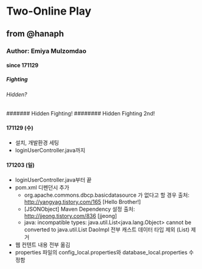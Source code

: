 # Two-Online Play
## from  @hanaph
### Author: Emiya Mulzomdao
#### since 171129
##### Fighting
###### Hidden?
####### Hidden Fighting!
######## Hidden Fighting 2nd!

#### 171129 (수)
- 설치, 개발환경 세팅
- loginUserController.java까지

#### 171203 (일)
- loginUserController.java부터 끝
- pom.xml 디펜던시 추가
  - org.apache.commons.dbcp.basicdatasource 가 없다고 할 경우 
    출처: http://yangyag.tistory.com/165 [Hello Brother!]
  - [JSONObject] Maven Dependency 설정
    출처: http://jjeong.tistory.com/836 [jjeong]    
  - java: incompatible types: java.util.List<java.lang.Object> cannot be converted to java.util.List
    DaoImpl 전부 캐스트 데이터 타입 제외 (List<WhatVO>) 제거
- 웹 컨텐트 내용 전부 옮김
- properties 파일의 config_local.properties와 database_local.properties 수정함